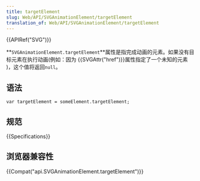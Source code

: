 ```yaml
---
title: targetElement
slug: Web/API/SVGAnimationElement/targetElement
translation_of: Web/API/SVGAnimationElement/targetElement
---
```

{{APIRef("SVG")}}

**`SVGAnimationElement.targetElement`**属性是指完成动画的元素。如果没有目标元素在执行动画(例如：因为 {{SVGAttr("href")}}属性指定了一个未知的元素 )，这个值将返回`null`。

## 语法

```plain
var targetElement = someElement.targetElement;
```

## 规范

{{Specifications}}

## 浏览器兼容性

{{Compat("api.SVGAnimationElement.targetElement")}}
